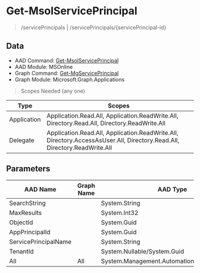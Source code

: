 # Get-MsolServicePrincipal

> /servicePrincipals | /servicePrincipals/{servicePrincipal-id}

## Data

+ AAD Command: [Get-MsolServicePrincipal](https://docs.microsoft.com/en-us/powershell/module/MSOnline/Get-MsolServicePrincipal)
+ AAD Module: MSOnline
+ Graph Command: [Get-MgServicePrincipal](https://docs.microsoft.com/en-us/powershell/module/Microsoft.Graph.Applications/Get-MgServicePrincipal)
+ Graph Module: Microsoft.Graph.Applications

> Scopes Needed (any one)

|Type|Scopes|
|---|---|
|Application|Application.Read.All, Application.ReadWrite.All, Directory.Read.All, Directory.ReadWrite.All|
|Delegate|Application.Read.All, Application.ReadWrite.All, Directory.AccessAsUser.All, Directory.Read.All, Directory.ReadWrite.All|

## Parameters

|AAD Name|Graph Name|AAD Type|Graph Type|Infos|
|---|---|---|---|---|
|SearchString||System.String|||
|MaxResults||System.Int32|||
|ObjectId||System.Guid|||
|AppPrincipalId||System.Guid|||
|ServicePrincipalName||System.String|||
|TenantId||System.Nullable/System.Guid|||
|All|All|System.Management.Automation.SwitchParameter|System.Management.Automation.SwitchParameter||


